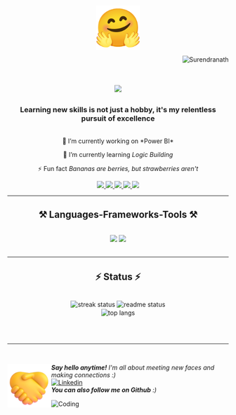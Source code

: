 <div align=center>
<img align="center" alt="Coding" width="100" height="100" src="https://github.com/Kushvanth015/Kushvanth015/blob/main/512%20(1).gif">
</div>
<p align="right"> <img src="https://komarev.com/ghpvc/?username=Surendranathguruvelli5&label=Profile%20views&color=0e75b6&style=flat" alt="Surendranath" /> </p>
<h1 align="center">
    <img src="https://readme-typing-svg.herokuapp.com/?font=Righteous&size=35&center=true&vCenter=true&width=800&height=70&duration=4000&lines=Hi+There!+👋;+I'm+Guruvelli+Surendranath!;" />
</h1>

<h3 align="center">Learning new skills is not just a hobby, it's my relentless pursuit of excellence</h3><br>

<div align="center">
🔭 I’m currently working on *Power BI*

🌱 I’m currently learning *Logic Building*

⚡ Fun fact *Bananas are berries, but strawberries aren't*
</div>

<div align="center"> 
  <a href="mailto:pedro.sales.badisakushvanthvenkatakarthik@gmail.com">
    <img src="https://img.shields.io/badge/Gmail-333333?style=for-the-badge&logo=gmail&logoColor=red" />
  </a>
  <a href="https://linkedin.com/in/kushvanth-badisa" target="_blank">
    <img src="https://img.shields.io/badge/LinkedIn-0077B5?style=for-the-badge&logo=linkedin&logoColor=white" target="_blank" />
  </a>
  <a href="https://kushvanth-portfolio.netlify.app/" target="_blank">
     <img src="https://img.shields.io/badge/Portfolio-FF5722?style=for-the-badge&logo=todoist&logoColor=white" target="_blank" /> <!-- sqlite, safari, google-chrome are other good icon options -->
  </a>
  <a href="https://twitter.com/kushvan77529516">
    <img src="https://img.shields.io/badge/Twitter-333333?style=for-the-badge&logo=twitter&logoColor=blue" />
</a>

<a href="https://www.hackerrank.com/profile/badisakushvanth1">
    <img src="https://img.shields.io/badge/HackerRank-Profile-green?style=for-the-badge&logo=hackerrank" />
</a>

</div>


<hr/>
 
<h2 align="center">⚒ Languages-Frameworks-Tools ⚒</h2>
<br/>
<div align="center">
    <img src="https://skillicons.dev/icons?i=c,python,java,javascript,flask,github" />
    <img src="https://skillicons.dev/icons?i=html,css,mongodb,bootstrap,mysql,vscode" /><br>
</div>



<br/>
<hr/>


<h2 align="center">⚡ Status ⚡</h2>
<br>
<div align=center>
  <img width=390 src="https://github-readme-streak-stats-salesp07.vercel.app/?user=Surendranathguruvelli&count_private=true&theme=react&border_radius=10" alt="streak status"/>
  <img width=390 src="https://github-readme-stats-salesp07.vercel.app/api?username=Surendranathguruvelli&count_private=true&show_icons=true&theme=react&rank_icon=github&border_radius=10" alt="readme status" />
  <br/>
  <img width=325 align="center" src="https://github-readme-stats-salesp07.vercel.app/api/top-langs/?username=Surendranathguruvelli&hide=HTML&langs_count=8&layout=compact&theme=react&border_radius=10&size_weight=0.5&count_weight=0.5&exclude_repo=github-readme-stats" alt="top langs" />
</div>

<br/><br/>

<hr/>

<br/>

<img align='left' src="https://github.com/Kushvanth015/Kushvanth015/blob/main/216120981-b9507c36-0e04-4469-8e27-c99271b45ba5.png" width="100"><em>
   <b>  Say hello anytime!</b> I'm all about meeting new faces and making connections</b> :)</em>
<br/>
<a href="https://www.linkedin.com/in/kushvanth-badisa/" title="LinkedIn"><img src="https://github.com/get-icon/geticon/raw/master/icons/linkedin.svg" alt="Linkedin" width="100px" height="40px"></a>
<br/>
<em><b>  You can also follow me on Github</b> :)</em>

<img align="center" alt="Coding" width="1100" height="200" src="https://raw.githubusercontent.com/Kushvanth015/Kushvanth015/main/pic.avif">
